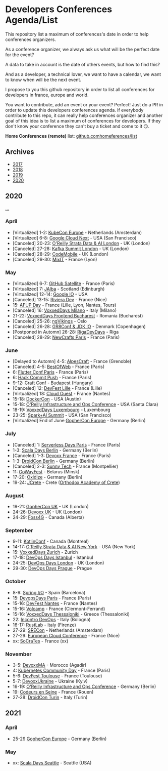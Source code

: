 # Developers Conferences Agenda/List

This repository list a maximum of conferences's date in order to help conferences organizers.

As a conference organizer, we always ask us what will be the perfect date for the event?

A data to take in account is the date of others events, but how to find this?

And as a developer, a technical lover, we want to have a calendar, we want to know when will be the next event.

I propose to you this github repository in order to list all conferences for developers in france, europe and world.

You want to contribute, add an event or your event? Perfect! Just do a PR in order to update this developers conferences agenda.
If everybody contribute to this repo, it can really help conferences organizer and another goal of this idea is to list a maximum of conferences for developers.
If they don't know your conference they can't buy a ticket and come to it 😏.

**Home Conferences (remote)** list: [github.comhomeferences/list](https://github.com/homeferences/list)

## Archives

* [2017](archives/2017.md)
* [2018](archives/2018.md)
* [2019](archives/2019.md)
* [2020](archives/2020.md)

## 2020

[...](archives/2020.md)


### April

* [Virtualized] 1-2: [KubeCon Europe](https://events19.linuxfoundation.org/events/kubecon-cloudnativecon-europe-2020/) - Netherlands (Amsterdam)
* [Virtualized] 6-8: [Google Cloud Next](https://cloud.withgoogle.com/next/sf) - USA (San Francisco)
* [Canceled] 20-23: [O'Reilly Strata Data & AI London](https://conferences.oreilly.com/strata-data-ai/public/content/eu) - UK (London)
* [Canceled] 27-28: [Kafka Summit London](https://kafka-summit.org/) - UK (London)
* [Canceled] 28-29: [CodeMobile](http://www.codemobile.co.uk/) - UK (London)
* [Canceled] 29-30: [MixIT](https://mixitconf.org/) - France (Lyon)

### May

* [Virtualized] 6-7: [GitHub Satellite](http://githubsatellite.com) - France (Paris)
* [Virtualized] 7: [JAlba](https://jalba.scot/) - Scotland (Edinburgh)
* [Virtualized] 12-14: [Google IO](https://events.google.com/io/) - USA
* [Canceled] 13-15: [Riviera Dev](https://rivieradev.fr/) - France (Nice)
* 15: [AFUP Day](https://event.afup.org/) - France (Lille, Lyon, Nantes, Tours)
* [Canceled] 16: [VoxxedDays Milano](https://voxxeddays.com/milan/) - Italy (Milano)
* 21-22: [VoxxedDays Frontend Bucharest](https://romania.voxxeddays.com/frontend/) - Romania (Bucharest)
* [Canceled] 25-26: [ngVikings](https://ngvikings.org/) - Oslo
* [Canceled] 26-28: [GR8Conf & JDK IO](https://www.gr8conf.org/) - Denmark (Copenhagen)
* [Postponed in Automn] 26-28: [RigaDevDays](https://2020.rigadevdays.lv/) - Riga
* [Canceled] 28-29: [NewCrafts Paris](https://ncrafts.io/) - France (Paris)

### June

* [Delayed to Automn] 4-5: [AlpesCraft](https://www.alpescraft.fr/) - France (Grenoble)
* [Canceled] 4-5: [BestOfWeb](https://www.bestofweb.paris/) - France (Paris)
* 6: [Flutter Conf Paris](https://flutter-conf.paris/) - France (Paris)
* 6: [Hack Commit Push](https://paris2020.hack-commit-pu.sh/) - France (Paris)
* 9-12: [Craft Conf](https://craft-conf.com/) - Budapest (Hungary)
* [Canceled] 12: [DevFest Lille](http://devfest.gdglille.org) - France (Lille)
* [Virtualized] 18: [Cloud Ouest](https://cloudouest.fr/) - France (Nantes)
* 15-18: [DockerCon](https://www.docker.com/dockercon/) - USA (Austin)
* 15-18: [O'Reilly Infrastructure and Ops Conference](https://conferences.oreilly.com/infrastructure-ops) - USA (Santa Clara)
* 18-19: [VoxxedDays Luxembourg](https://luxembourg.voxxeddays.com/) - Luxembourg
* 23-25: [Spark+AI Summit](https://databricks.com/sparkaisummit) - USA (San Francisco)
* [Virtualized] End of June [GopherCon Europe](https://gophercon.berlin/) - Germany (Berlin)

### July

* [Canceled] 1: [Serverless Days Paris](https://paris.serverlessdays.io/) - France (Paris)
* 1-3: [Scala Days Berlin](https://scaladays.org/) - Germany (Berlin)
* [Canceled] 1-3: [Devoxx France](https://www.devoxx.fr/) - France (Paris)
* 1-3: [DroidCon Berlin](https://www.berlin.droidcon.com/) - Germany (Berlin)
* [Canceled] 2-3: [Sunny Tech](https://sunny-tech.io/) - France (Montpellier)
* 11: [GoWayFest](https://goway.io/) - Belarus (Minsk)
* 17-20: [Oxidize](https://oxidizeconf.com/) - Germany (Berlin)
* 19-24: [JCrete](https://www.jcrete.org/) - Crete ([Orthodox Academy of Crete](http://tinyurl.com/oacrete))

### August

* 19-21: [GopherCon UK](https://www.gophercon.co.uk/) - UK (London)
* 24-26: [Devoxx UK](https://www.devoxx.co.uk/) - UK (London)
* 24-29: [Foss4G](https://2020.foss4g.org/) - Canada (Alberta)

### September

* 9-11: [KotlinConf](https://www.kotlinconf.com/) - Canada (Montreal)
* 14-17: [O'Reilly Strata Data & AI New York](https://conferences.oreilly.com/strata-data-ai/stai-ny) - USA (New York)
* 15: [VoxxedDays Zurich](https://voxxeddays.com/zurich/) - Zurich
* 17-18: [DevOps Days Istanbul](https://devopsdays.istanbul/) - Istanbul
* 24-25: [DevOps Days London](https://devopsdays.org/events/2020-london/welcome/) - UK (London)
* 29-30: [DevOps Days Prague](https://devopsdays.org/events/2020-prague/welcome/) - Prague

### October

* 8-9: [Spring I/O](https://2020.springio.net) - Spain (Barcelona)
* 15: [DevopsDays Paris](https://devopsdays.org/events/2020-paris/welcome/) - France (Paris)
* 15-16: [DevFest Nantes](https://devfest.gdgnantes.com/fr/) - France (Nantes) 
* 15-16: [Volcamp](https://volcamp.io/) - France (Clermont-Ferrand) 
* 15-16: [VoxxedDays Thessaloniki](https://voxxeddays.com/thessaloniki/) - Greece (Thessaloniki)
* 22: [Incontro DevOps](https://2020.incontrodevops.it/) - Italy (Bologna)
* 16-17: [RustLab](https://www.rustlab.it/home) - Italy (Firenze) 
* 27-29: [SRECon](https://www.usenix.org/srecon) - Netherlands (Amsterdam)
* 27-29: [European Cloud Conference](https://europeancloudconference.com/) - France (Nice)
* xx: [SoCraTes](https://socrates-fr.github.io/) - France (xx)

### November

* 3-5: [DevoxxMA](https://www.devoxx.ma/) - Morocco (Agadir)
* 4: [Kubernetes Community Day](https://kubernetescommunitydays.org/events/2020-paris/) - France (Paris)
* 5-6: [DevFest Toulouse](https://devfesttoulouse.fr/) - France (Toulouse)
* 5-7: [DevoxxUkraine](https://devoxx.com.ua/) - Ukraine (Kyiv)
* 16-19: [O'Reilly Infrastructure and Ops Conference](https://conferences.oreilly.com/infrastructure-ops) - Germany (Berlin)
* 19: [Codeurs en Seine](https://www.codeursenseine.com) - France (Rouen)
* 27-28: [DroidCon Turin](https://it.droidcon.com/2020/it) - Italy (Turin)

## 2021

### April

* 25-29 [GopherCon Europe](https://gophercon.berlin/) - Germany (Berlin)

### May

* xx: [Scala Days Seattle](https://scaladays.org/) - Seattle (USA)
